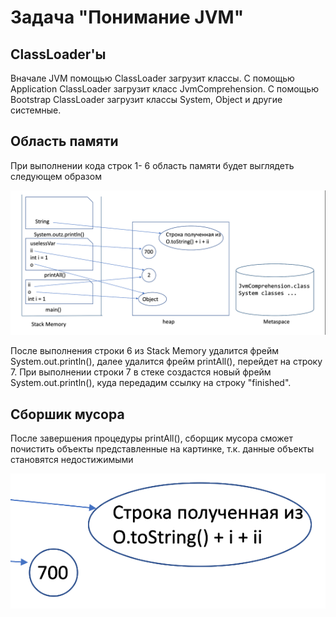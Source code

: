 # Задача "Понимание JVM"

## ClassLoader'ы
Вначале JVM помощью ClassLoader загрузит классы. 
С помощью Application ClassLoader загрузит класс JvmComprehension.
С помощью Bootstrap ClassLoader загрузит классы System, Object и другие системные.

## Область памяти
При выполнении кода строк 1- 6 область памяти будет выглядеть следующем образом

![](Memory.png)

После выполнения строки 6 из Stack Memory удалится фрейм System.out.println(), далее удалится фрейм printAll(), перейдет на строку 7. При выполнении строки 7 в стеке создастся новый фрейм System.out.println(), куда передадим ссылку на строку "finished".

## Сборшик мусора

После завершения процедуры printAll(), сборщик мусора сможет почистить объекты представленные на картинке, т.к. данные объекты становятся недостижимыми

![](GC.png)
